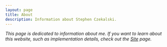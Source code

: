 ```yaml
---
layout: page
title: About
description: Information about Stephen Czekalski.
---
```

*This page is dedicated to information about me. If you want to learn about this website, such as implementation details,*
*check out the [Site](/site) page.*
